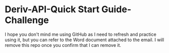 # Deriv-API-Quick Start Guide-Challenge
I hope you don't mind me using GitHub as I need to refresh and practice using it, but you can refer to the Word document attached to the email.
I will remove this repo once you confirm that I can remove it.
